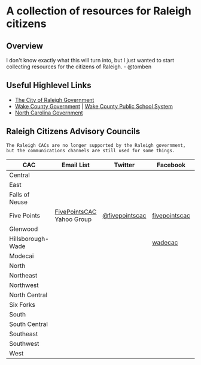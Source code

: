 # A collection of resources for Raleigh citizens

## Overview

I don't know exactly what this will turn into, but I just wanted to start collecting resources for the citizens of Raleigh. - @tomben

## Useful Highlevel Links

* [The City of Raleigh Government](https://raleighnc.gov/)
* [Wake County Government](https://www.nc.gov/) | [Wake County Public School System](https://www.wcpss.net/)
* [North Carolina Government](https://www.nc.gov/)

## Raleigh Citizens Advisory Councils

    The Raleigh CACs are no longer supported by the Raleigh government, but the communications channels are still used for some things.

| CAC | Email List | Twitter | Facebook | Website |
| --- | --- | --- | --- | --- |
| Central |  |  |  |  |
| East |  |  |  |  |
| Falls of Neuse |  |  |  |  |
| Five Points | [FivePointsCAC](https://groups.yahoo.com/neo/groups/FivePointsCAC/info) Yahoo Group | [@fivepointscac](https://twitter.com/fivepointscac) | [fivepointscac](https://www.facebook.com/fivepointscac) | defunct |
| Glenwood |  |  |  |  |
| Hillsborough-Wade |  |  | [wadecac](https://www.facebook.com/wadecac) |  |
| Modecai |  |  |  |  |
| North |  |  |  |  |
| Northeast |  |  |  |  |
| Northwest |  |  |  |  |
| North Central |  |  |  |  |
| Six Forks |  |  |  |  |
| South |  |  |  |  |
| South Central |  |  |  |  |
| Southeast |  |  |  |  |
| Southwest |  |  |  |  |
| West |  |  |  |  |
